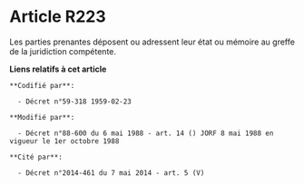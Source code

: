 # Article R223

Les parties prenantes déposent ou adressent leur état ou mémoire au greffe de la juridiction compétente.

**Liens relatifs à cet article**

	**Codifié par**:

	  - Décret n°59-318 1959-02-23

	**Modifié par**:

	  - Décret n°88-600 du 6 mai 1988 - art. 14 () JORF 8 mai 1988 en vigueur le 1er octobre 1988

	**Cité par**:

	  - Décret n°2014-461 du 7 mai 2014 - art. 5 (V)
